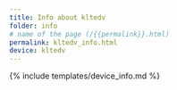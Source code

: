 ```yaml
---
title: Info about kltedv
folder: info
# name of the page (/{{permalink}}.html)
permalink: kltedv_info.html
device: kltedv
---
```

{% include templates/device_info.md %}
